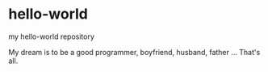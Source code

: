 # hello-world
my hello-world repository

My dream is to be a good programmer, boyfriend, husband, father ... That's all.
